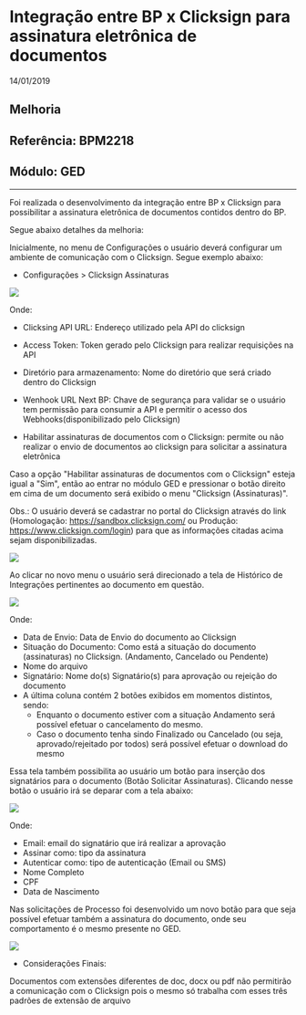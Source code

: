 # Integração entre BP x Clicksign para assinatura eletrônica de documentos
14/01/2019
## Melhoria
## Referência: BPM2218
## Módulo: GED
***

Foi realizada o desenvolvimento da integração entre BP x Clicksign para possibilitar a assinatura eletrônica de documentos contidos dentro do BP.

Segue abaixo detalhes da melhoria:

Inicialmente, no menu de Configurações o usuário deverá configurar um ambiente de comunicação com o Clicksign. Segue exemplo abaixo:

* Configurações > Clicksign Assinaturas

![]([PATH_IMG]/BPM2218_clicksign_assinaturas.png)

Onde:

* Clicksing API URL: Endereço utilizado pela API do clicksign

* Access Token: Token gerado pelo Clicksign para realizar requisições na API

* Diretório para armazenamento: Nome do diretório que será criado dentro do Clicksign 

* Wenhook URL Next BP: Chave de segurança para validar se o usuário tem permissão para consumir a API e permitir o acesso dos Webhooks(disponibilizado pelo Clicksign)

* Habilitar assinaturas de documentos com o Clicksign: permite ou não realizar o envio de documentos ao clicksign para solicitar a assinatura eletrônica

Caso a opção "Habilitar assinaturas de documentos com o Clicksign" esteja igual a "Sim", então ao entrar no módulo GED e pressionar o botão direito em cima de um documento será exibido o menu "Clicksign (Assinaturas)".

Obs.: O usuário deverá se cadastrar no portal do Clicksign através do link (Homologação: https://sandbox.clicksign.com/ ou Produção: https://www.clicksign.com/login) para que as informações citadas acima sejam disponibilizadas.

![]([PATH_IMG]/BPM2218_menu_clicksign.png)

Ao clicar no novo menu o usuário será direcionado a tela de Histórico de Integrações pertinentes ao documento em questão.

![]([PATH_IMG]/BPM2218_historico_documentos.png)

Onde:

* Data de Envio: Data de Envio do documento ao Clicksign
* Situação do Documento: Como está a situação do documento (assinaturas) no Clicksign. (Andamento, Cancelado ou Pendente)
* Nome do arquivo
* Signatário: Nome do(s) Signatário(s) para aprovação ou rejeição do documento
* A última coluna contém 2 botões exibidos em momentos distintos, sendo:
    * Enquanto o documento estiver com a situação Andamento será possível efetuar o cancelamento do mesmo.
    * Caso o documento tenha sindo Finalizado ou Cancelado (ou seja, aprovado/rejeitado por todos) será possível efetuar o download do mesmo

Essa tela também possibilita ao usuário um botão para inserção dos signatários para o documento (Botão Solicitar Assinaturas). Clicando nesse botão o usuário irá se deparar com a tela abaixo:

![]([PATH_IMG]/BPM2218_solicitar_assinaturas.png)

Onde:

* Email: email do signatário que irá realizar a aprovação
* Assinar como: tipo da assinatura
* Autenticar como: tipo de autenticação (Email ou SMS)
* Nome Completo
* CPF
* Data de Nascimento

Nas solicitações de Processo foi desenvolvido um novo botão para que seja possível efetuar também a assinatura do documento, onde seu comportamento é o mesmo presente no GED.

![]([PATH_IMG]/BPM2218_solicitacao_signatarios.png)

* Considerações Finais:

Documentos com extensões diferentes de doc, docx ou pdf não permitirão a comunicação com o Clicksign pois o mesmo só trabalha com esses três padrões de extensão de arquivo